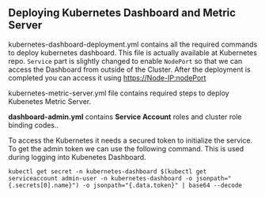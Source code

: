 ## Deploying Kubernetes Dashboard and Metric Server

kubernetes-dashboard-deployment.yml contains all the required commands to deploy kubernetes dashboard. This file is actually available at Kubernetes repo.
`Service` part is slightly changed to enable `NodePort` so that we can access the Dashboard from outside of the Cluster. After the deployment is completed you can access it using <https://Node-IP:nodePort>

kubernetes-metric-server.yml file contains required steps to deploy Kubenetes Metric Server. 

**dashboard-admin.yml** contains **Service Account** roles and cluster role binding codes..

To access the Kubernetes it needs a secured token to initialize the service.
To get the admin token we can use the following command. This is used during logging into Kubenetes Dashboard.
```
kubectl get secret -n kubernetes-dashboard $(kubectl get serviceaccount admin-user -n kubernetes-dashboard -o jsonpath="{.secrets[0].name}") -o jsonpath="{.data.token}" | base64 --decode
```

